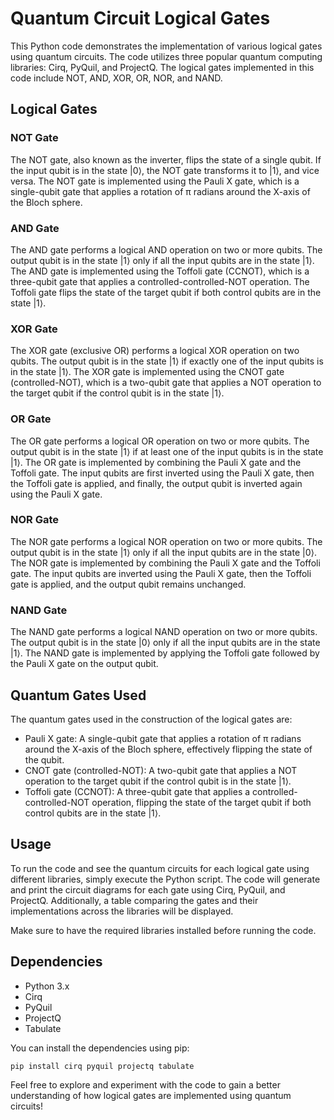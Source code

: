 # Quantum Circuit Logical Gates

This Python code demonstrates the implementation of various logical gates using quantum circuits. The code utilizes three popular quantum computing libraries: Cirq, PyQuil, and ProjectQ. The logical gates implemented in this code include NOT, AND, XOR, OR, NOR, and NAND.

## Logical Gates

### NOT Gate
The NOT gate, also known as the inverter, flips the state of a single qubit. If the input qubit is in the state |0⟩, the NOT gate transforms it to |1⟩, and vice versa. The NOT gate is implemented using the Pauli X gate, which is a single-qubit gate that applies a rotation of π radians around the X-axis of the Bloch sphere.

### AND Gate
The AND gate performs a logical AND operation on two or more qubits. The output qubit is in the state |1⟩ only if all the input qubits are in the state |1⟩. The AND gate is implemented using the Toffoli gate (CCNOT), which is a three-qubit gate that applies a controlled-controlled-NOT operation. The Toffoli gate flips the state of the target qubit if both control qubits are in the state |1⟩.

### XOR Gate
The XOR gate (exclusive OR) performs a logical XOR operation on two qubits. The output qubit is in the state |1⟩ if exactly one of the input qubits is in the state |1⟩. The XOR gate is implemented using the CNOT gate (controlled-NOT), which is a two-qubit gate that applies a NOT operation to the target qubit if the control qubit is in the state |1⟩.

### OR Gate
The OR gate performs a logical OR operation on two or more qubits. The output qubit is in the state |1⟩ if at least one of the input qubits is in the state |1⟩. The OR gate is implemented by combining the Pauli X gate and the Toffoli gate. The input qubits are first inverted using the Pauli X gate, then the Toffoli gate is applied, and finally, the output qubit is inverted again using the Pauli X gate.

### NOR Gate
The NOR gate performs a logical NOR operation on two or more qubits. The output qubit is in the state |1⟩ only if all the input qubits are in the state |0⟩. The NOR gate is implemented by combining the Pauli X gate and the Toffoli gate. The input qubits are inverted using the Pauli X gate, then the Toffoli gate is applied, and the output qubit remains unchanged.

### NAND Gate
The NAND gate performs a logical NAND operation on two or more qubits. The output qubit is in the state |0⟩ only if all the input qubits are in the state |1⟩. The NAND gate is implemented by applying the Toffoli gate followed by the Pauli X gate on the output qubit.

## Quantum Gates Used

The quantum gates used in the construction of the logical gates are:

- Pauli X gate: A single-qubit gate that applies a rotation of π radians around the X-axis of the Bloch sphere, effectively flipping the state of the qubit.
- CNOT gate (controlled-NOT): A two-qubit gate that applies a NOT operation to the target qubit if the control qubit is in the state |1⟩.
- Toffoli gate (CCNOT): A three-qubit gate that applies a controlled-controlled-NOT operation, flipping the state of the target qubit if both control qubits are in the state |1⟩.

## Usage

To run the code and see the quantum circuits for each logical gate using different libraries, simply execute the Python script. The code will generate and print the circuit diagrams for each gate using Cirq, PyQuil, and ProjectQ. Additionally, a table comparing the gates and their implementations across the libraries will be displayed.

Make sure to have the required libraries installed before running the code.

## Dependencies

- Python 3.x
- Cirq
- PyQuil
- ProjectQ
- Tabulate

You can install the dependencies using pip:

```
pip install cirq pyquil projectq tabulate
```

Feel free to explore and experiment with the code to gain a better understanding of how logical gates are implemented using quantum circuits!
